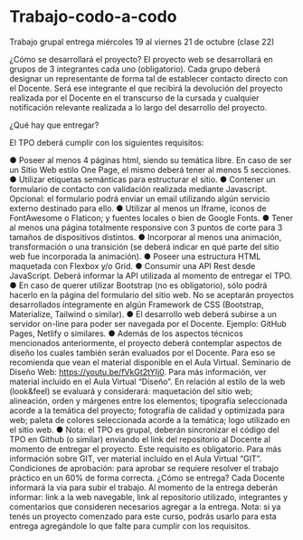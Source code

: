 # Trabajo-codo-a-codo
Trabajo grupal entrega miércoles 19 al viernes 21 de octubre (clase 22)

¿Cómo se desarrollará el proyecto?
El proyecto web se desarrollará en grupos de 3 integrantes cada uno (obligatorio). Cada grupo deberá designar un representante de forma tal de establecer contacto directo con el
Docente. Será ese integrante el que recibirá la devolución del proyecto realizada por el Docente en el transcurso de la cursada y cualquier notificación relevante realizada a lo largo
del desarrollo del proyecto.

¿Qué hay que entregar?

El TPO deberá cumplir con los siguientes requisitos:

● Poseer al menos 4 páginas html, siendo su temática libre. En caso de ser un Sitio
Web estilo One Page, el mismo deberá tener al menos 5 secciones.
● Utilizar etiquetas semánticas para estructurar el sitio.
● Contener un formulario de contacto con validación realizada mediante Javascript.
Opcional: el formulario podrá enviar un email utilizando algún servicio externo
destinado para ello.
● Utilizar al menos un Iframe, íconos de FontAwesome o Flaticon; y fuentes locales o bien de Google Fonts.
● Tener al menos una página totalmente responsive con 3 puntos de corte para 3 tamaños de dispositivos distintos.
● Incorporar al menos una animación, transformación o una transición (se deberá indicar en qué parte del sitio web fue incorporada la animación).
● Poseer una estructura HTML maquetada con Flexbox y/o Grid.
● Consumir una API Rest desde JavaScript. Deberá informar la API utilizada al momento de entregar el TPO.
● En caso de querer utilizar Bootstrap (no es obligatorio), sólo podrá hacerlo en la página del formulario del sitio web. No se aceptarán proyectos desarrollados íntegramente en algún Framework de CSS (Bootstrap, Materialize, Tailwind o similar).
● El desarrollo web deberá subirse a un servidor on-line para poder ser navegada por el Docente. Ejemplo: GitHub Pages, Netlify o similares.
● Además de los aspectos técnicos mencionados anteriormente, el proyecto deberá contemplar aspectos de diseño los cuales también serán evaluados por el Docente.
Para eso se recomienda que vean el material disponible en el Aula Virtual.
Seminario de Diseño Web: https://youtu.be/fVkGt2tYIj0. Para más información, ver material incluído en el Aula Virtual “Diseño”. En relación al estilo de la web (look&feel) se evaluará y considerará: maquetación del sitio web; alineación, orden
y márgenes entre los elementos; tipografía seleccionada acorde a la temática del proyecto; fotografía de calidad y optimizada para web; paleta de colores seleccionada acorde a la temática; logo utilizado en el sitio web.
● Nota: el TPO es grupal, deberán sincronizar el código del TPO en Github (o similar) enviando el link del repositorio al Docente al momento de entregar el proyecto. Este requisito es obligatorio. Para más información sobre GIT, ver material incluído en el
Aula Virtual “GIT”. 
Condiciones de aprobación: para aprobar se requiere resolver el trabajo práctico en un
60% de forma correcta.
¿Cómo se entrega?
Cada Docente informará la vía para subir el trabajo. Al momento de la entrega deberán informar: link a la web navegable, link al repositorio utilizado, integrantes y comentarios que consideren necesarios agregar a la entrega.
Nota: si ya tenés un proyecto comenzado para este curso, podrás usarlo para esta entrega agregándole lo que falte para cumplir con los requisitos.